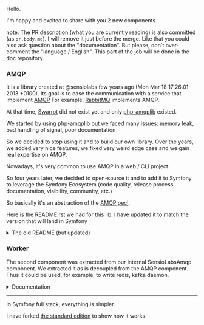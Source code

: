 Hello.

I'm happy and excited to share with you 2 new components.

note: The PR description (what you are currently reading) is also committed (as
`pr.body.md`). I will remove it just before the merge. Like that you could also
ask question about the "documentation". But please, don't over-comment the
"language / English". This part of the job will be done in the doc repository.

### AMQP

It is a library created at @sensiolabs few years ago (Mon Mar 18 17:26:01 2013 +0100).
Its goal is to ease the communication with a service that implement [AMQP](https://fr.wikipedia.org/wiki/Advanced_Message_Queuing_Protocol)
For example, [RabbitMQ](http://www.rabbitmq.com/) implements AMQP.

At that time, [Swarrot](https://github.com/swarrot/swarrot) did not exist yet
and only [php-amqplib](https://github.com/php-amqplib/php-amqplib) existed.

We started by using php-amqplib but we faced many issues: memory leak, bad
handling of signal, poor documentation

So we decided to stop using it and to build our own library. Over the years, we
added very nice features, we fixed very weird edge case and we gain real
expertise on AMQP.

Nowadays, it's very common to use AMQP in a web / CLI project.

So four years later, we decided to open-source it and to add it to Symfony to
leverage the Symfony Ecosystem (code quality, release process, documentation,
visibility, community, etc.)

So basically it's an abstraction of the [AMQP pecl](https://github.com/pdezwart/php-amqp/).

Here is the README.rst we had for this lib. I have updated it to match the
version that will land in Symfony

<details>
<summary>The old README (but updated)</summary>

Symfony AMQP
============

Fed up of writing the same boiler-plate code over and over again whenever you
need to use your favorite AMQP broker? Have you a hard time remembering how to
publish a message or how to wire exchanges and queues? I had the exact same
feeling. There are many AMQP libraries providing a very good low-level access to
the AMQP protocol, but what about providing a simple API for abstracting the
most common use cases? This library gives you an opinionated way of using any
AMQP brokers and it also provides a nice and consistent API for low-level
interaction with any AMQP brokers.

Dependencies
------------

This library depends on the ``amqp`` PECL extensions (version 1.4.0-beta2 or
later)::

    sudo apt-get install php-amqp

Using the Conventions
---------------------

The simplest usage of an AMQP broker is sending a message that is consumed by
another script::

    use Symfony\Component\Amqp\Broker;

    // connects to a local AMQP broker by default
    $broker = new Broker();

    // publish a message on the 'log' queue
    $broker->publish('log', 'some message');

    // in another script (non-blocking)
    // $message is false if no messages are in the queue
    $message = $broker->get('log');

    // blocking (waits for a message to be available in the queue)
    $message = $broker->consume('log');

The example above is based on some "conventions" and as such makes the
following assumptions:

* A default exchange is used to publish the message (named
  ``symfony.default``);

* The routing is done via the routing key (``log`` in this example);

* Queues and exchanges are created implicitly when first accessed;

* The connection to the broker is done lazily whenever a message must be sent
  or received.

Retrying a Message
------------------

Retrying processing a message when an error occurs is as easy as defining a
retry strategy on a queue::

    use Symfony\Component\Amqp\RetryStrategy\ConstantRetryStrategy;

    // configure the queue explicitly
    $broker->createQueue('log', array(
        // retry every 5 seconds
        'retry_strategy' => new ConstantRetryStrategy(5),
    ));

Whenever you ``$broker->retry()`` a message, it is going to be automatically re-
enqueued after a ``5`` seconds wait for a retry.

You can also drop the message after a limited number of retries (``2`` in the
following example)::

    $broker->createQueue('log', array(
        // retry 2 times
        'retry_strategy' => new ConstantRetryStrategy(5, 2),
    ));

Instead of trying every ``n`` seconds, you can also use a retry mechanism based
on a truncated exponential backoff algorithm::

    use Symfony\Component\Amqp\RetryStrategy\ExponentialRetryStrategy;

    $broker->createQueue('log', array(
        // retry 5 times
        'retry_strategy' => new ExponentialRetryStrategy(5),
    ));

The message will be re-enqueued after 1 second the first time you call
``retry()``, ``2^1`` seconds the second time, ``2^2`` seconds the third time,
and ``2^n`` seconds the nth time. If you want to wait more than 1 second the
first time, you can pass an offset::

    $broker->createQueue('log', array(
        // starts at 2^3
        'retry_strategy' => new ExponentialRetryStrategy(5, 3),
    ));

.. note::

    The retry strategies are implemented by using the dead-lettering feature of
    AMQP. Behind the scene, a special exchange is bound to queues configured
    based on the retry strategy you set.

.. note::
    Don't forget to ``ack`` or ``nack`` your message if you retry it. And
    obviously you should not use the AMQP_Requeue flag.

Configuring a Broker
--------------------

By default, a broker tries to connect to a local AMQP broker with the default
port, username, and password. If you have a different setting, pass a URI to
the ``Broker`` constructor::

    $broker = new Broker('amqp://user:pass@10.1.2.3:345/some-vhost');

Configuring an Exchange
-----------------------

The default exchange used by the library is of type ``direct``. You can also
create your own exchange::

    // define a new fanout exchange
    $broker->createExchange('sensiolabs.fanout', array('type' => \AMQP_EX_TYPE_FANOUT));

You can then binding a queue to this named exchange easily::

    $broker->createQueue('logs', array('exchange' => 'sensiolabs.fanout', 'routing_keys' => null));
    $broker->createQueue('logs.again', array('exchange' => 'sensiolabs.fanout', 'routing_keys' => null));

The second argument of ``createExchange()`` takes an array of arguments passed
to the exchange. The following keys are used to further configure the exchange:

* ``flags``: Sets the exchange flags;

* ``type``: Sets the type of the queue (see ``\AMQP_EX_TYPE_*`` constants).

.. note::

    Note that ``createExchange()`` automatically declares the exchange.

Configuring a Queue
-------------------

As demonstrated in some examples, you can create your own queue. As for the
exchange, the second argument of the ``createQueue()`` method is a list of
queue arguments; the following keys are used to further configure the queue:

* ``exchange``: The exchange name to bind the queue to (the default exchange is
  used if not set);

* ``flags``: Sets the exchange flags;

* ``bind_arguments``: An array of arguments to pass when binding the queue with
  an exchange;

* ``retry_strategy``: The retry strategy to use (an instance of
  ``RetryStrategyInterface``).

.. note::

    Note that ``createQueue()`` automatically declares and binds the queue.

Implementation details
----------------------

The retry strategy
..................

The retry strategy is implemented with two customs and privates exchanges:
``symfony.dead_letter`` and ``symfony.retry``.

Calling ``Broker::retry`` will publish the same message in the
``symfony.dead_letter`` exchange.

This exchange will route the message to a queue named like
``%exchange%.%time%.wait``. For example ``sensiolabs.default.000005.wait``. This
queue has a TTL of 5 seconds. It means that if nothing consumes this message, it
will be dropped after 5 seconds. But this queue has also a Dead Letter (DL). It
means that instead of dropping the message, the AMQP server will re-publish
automatically the message to the Exchange configured as DL.

After 5 seconds the message will be re-published to ``symfony.retry`` Exchange.
This exchange is bound with every single queues. Finally, the message will land
in the original queue.

</details>

### Worker

The second component was extracted from our internal SensioLabsAmqp component.
We extracted it as is decoupled from the AMQP component. Thus it could be used,
for example, to write redis, kafka daemon.

<details>
<summary>Documentation</summary>

Symfony Worker
==============

The worker component help you to write simple but flexible daemon.

Introduction
------------

First you need something that ``fetch`` some messages. If the message are sent
to AMQP, you should use the ``AmqpMessageFetcher``::

    use Symfony\Component\Amqp\Broker;
    use Symfony\Component\Worker\MessageFetcher\AmqpMessageFetcher;

    $broker = new Broker();
    $fetcher = new AmqpMessageFetcher($broker, 'queue_name');

Then you need a Consumer that will ``consumer`` each AMQP message::

    namespace AppBundle\Consumer;

    use Symfony\Component\Amqp\Broker;
    use Symfony\Component\Worker\Consumer\ConsumerInterface;
    use Symfony\Component\Worker\MessageCollection;

    class DumpConsumer implements ConsumerInterface
    {
        private $broker;

        public function __construct(Broker $broker)
        {
            $this->broker = $broker;
        }

        public function consume(MessageCollection $messageCollection)
        {
            foreach ($messageCollection as $message) {
                dump($message);

                $this->broker->ack($message);
            }
        }
    }

Finally plug everything together::

    use AppBundle\Consumer\DumpConsumer;
    use Symfony\Component\Amqp\Broker;
    use Symfony\Component\Worker\Loop\Loop;
    use Symfony\Component\Worker\MessageFetcher\AmqpMessageFetcher;

    $broker = new Broker();
    $fetcher = new AmqpMessageFetcher($broker, 'queue_name');
    $consumer = new DumpConsumer($broker);

    $loop = new Loop(new DirectRouter($fetcher, $consumer));

    $loop->run();

Message Fetcher
---------------

* ``AmqpMessageFetcher``: Proxy to interact with an AMQP server
* ``BufferedMessageFetcher``: Wrapper to buffer some message. Useful if you want to call an API in a "bulk" way.
* ``InMemoryMessageFetcher``: Useful in test env

Router
------

The router has the responsibility to fetch a message, then to dispatch it to a
consumer.

* ``DirectRouter``: Use a ``MessageFetcherInterface`` and a ``ConsumerInterface``. Each message fetched is passed to the consumer.
* ``RoundRobinRouter``: Wrapper to be able to fetch message from various sources.

</details>

---

In Symfony full stack, everything is simpler.

I have forked [the standard edition](https://github.com/lyrixx/symfony-standard/tree/amqp)
to show how it works.
